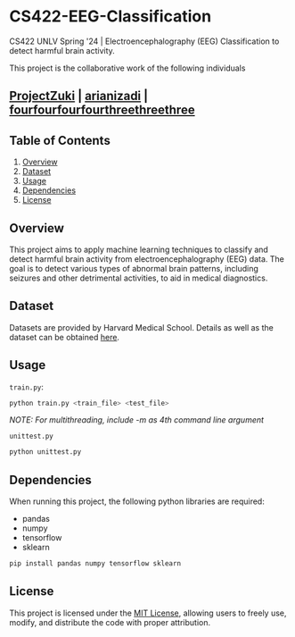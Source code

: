 # CS422-EEG-Classification

CS422 UNLV Spring '24 | Electroencephalography (EEG) Classification to detect harmful brain activity.

This project is the collaborative work of the following individuals

## [ProjectZuki](https://github.com/ProjectZuki) | [arianizadi](https://github.com/arianizadi) | [fourfourfourfourthreethreethree](https://github.com/fourfourfourfourthreethreethree)

## Table of Contents

1. [Overview](#overview)
2. [Dataset](#dataset)
3. [Usage](#usage)
4. [Dependencies](#dependencies)
5. [License](#license)

## Overview

This project aims to apply machine learning techniques to classify and detect harmful brain activity from electroencephalography (EEG) data. The goal is to detect various types of abnormal brain patterns, including seizures and other detrimental activities, to aid in medical diagnostics.

## Dataset

Datasets are provided by Harvard Medical School. Details as well as the dataset can be obtained [here](https://www.kaggle.com/competitions/hms-harmful-brain-activity-classification/data).

## Usage
`train.py`: 
```bash
python train.py <train_file> <test_file>
```
_NOTE: For multithreading, include -m as 4th command line argument_

`unittest.py`
```bash
python unittest.py
```

## Dependencies
When running this project, the following python libraries are required:
- pandas
- numpy
- tensorflow
- sklearn

```bash
pip install pandas numpy tensorflow sklearn
```

## License

This project is licensed under the [MIT License](LICENSE), allowing users to freely use, modify, and distribute the code with proper attribution.
